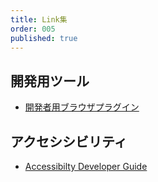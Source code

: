 ```yaml
---
title: Link集
order: 005
published: true
---
```


## 開発用ツール

* [開発者用ブラウザプラグイン](https://github.com/leonvogt/hotwire-dev-tools)

## アクセシシビリティ

* [Accessibilty Developer Guide](https://www.accessibility-developer-guide.com/)


